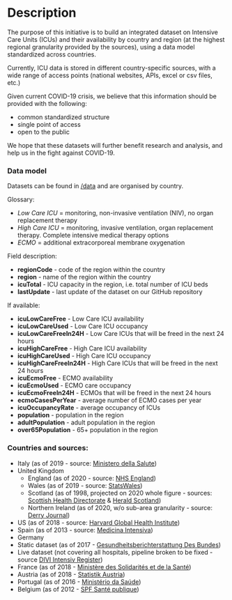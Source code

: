 # Description

The purpose of this initiative is to build an integrated dataset on Intensive Care Units (ICUs) and their availability by country and region (at the highest regional granularity provided by the sources), using a data model standardized across countries.

Currently, ICU data is stored in different country-specific sources, with a wide range of access points (national websites, APIs, excel or csv files, etc.)

Given current COVID-19 crisis, we believe that this information should be provided with the following: 
* common standardized structure
* single point of access
* open to the public 

We hope that these datasets will further benefit research and analysis, and help us in the fight against COVID-19.


### Data model

Datasets can be found in [/data](https://github.com/saccodd/intensive-care-unit-availability/tree/master/data) and are organised by country.

Glossary:
- *Low Care ICU* = monitoring, non-invasive ventilation (NIV), no organ replacement therapy
- *High Care ICU* = monitoring, invasive ventilation, organ replacement therapy. Complete intensive medical therapy options
- *ECMO* = additional extracorporeal membrane oxygenation

Field description:
* **regionCode** - code of the region within the country
* **region** - name of the region within the country
* **icuTotal** - ICU capacity in the region, i.e. total number of ICU beds
* **lastUpdate** - last update of the dataset on our GitHub repository

If available:
* **icuLowCareFree** - Low Care ICU availability
* **icuLowCareUsed** - Low Care ICU occupancy
* **icuLowCareFreeIn24H** - Low Care ICUs that will be freed in the next 24 hours
* **icuHighCareFree** - High Care ICU availability
* **icuHighCareUsed** - High Care ICU occupancy
* **icuHighCareFreeIn24H** - High Care ICUs that will be freed in the next 24 hours
* **icuEcmoFree** - ECMO availability
* **icuEcmoUsed** - ECMO care occupancy
* **icuEcmoFreeIn24H** - ECMOs that will be freed in the next 24 hours
* **ecmoCasesPerYear** - average number of ECMO cases per year
* **icuOccupancyRate** - average occupancy of ICUs
* **population** - population in the region
* **adultPopulation** - adult population in the region
* **over65Population** - 65+ population in the region

### Countries and sources:
- Italy (as of 2019 - source: [Ministero della Salute](http://www.dati.salute.gov.it/dati/dettaglioDataset.jsp?menu=dati&idPag=96))
- United Kingdom
  - England (as of 2020 - source: [NHS England](https://www.england.nhs.uk/statistics/statistical-work-areas/critical-care-capacity/critical-care-bed-capacity-and-urgent-operations-cancelled-2019-20-data/))
  - Wales (as of 2019 - source: [StatsWales](https://statswales.gov.wales/Catalogue/Health-and-Social-Care/NHS-Hospital-Activity/NHS-Beds/nhsbeds-by-organisation-site))
  - Scotland (as of 1998, projected on 2020 whole figure - sources: [Scottish Health Directorate](https://www.sehd.scot.nhs.uk/publications/report.PDF) & [Herald Scotland](https://www.heraldscotland.com/news/18295827.coronavirus-scotland-needs-double-intensive-care-beds-says-freeman/))
  - Northern Ireland (as of 2020, w/o sub-area granularity - source: [Derry Journal](https://www.derryjournal.com/health/coronavirus-ni-all-100-critical-care-beds-northern-ireland-could-be-used-fight-covid-19-2048283))
- US (as of 2018 - source: [Harvard Global Health Institute](https://globalepidemics.org/our-data/hospital-capacity/))
- Spain (as of 2013 - source: [Medicina Intensiva](https://www.medintensiva.org/en-pdf-S2173572713000878))
- Germany 
 - Static dataset (as of 2017 - [Gesundheitsberichterstattung Des Bundes](http://www.gbe-bund.de/oowa921-install/servlet/oowa/aw92/dboowasys921.xwdevkit/xwd_init?gbe.isgbetol/xs_start_neu/&p_aid=i&p_aid=17903021&nummer=841&p_sprache=D&p_indsp=-&p_aid=81784396))
 - Live dataset (not covering all hospitals, pipeline broken to be fixed - source [DIVI Intensiv Register](https://www.intensivregister.de/#/intensivregister))
- France (as of 2018 - [Ministère des Solidarités et de la Santé](https://drees.solidarites-sante.gouv.fr/etudes-et-statistiques/publications/article/nombre-de-lits-de-reanimation-de-soins-intensifs-et-de-soins-continus-en-france))
- Austria (as of 2018 - [Statistik Austria](https://www.statistik.at/web_de/statistiken/menschen_und_gesellschaft/gesundheit/gesundheitsversorgung/einrichtungen_im_gesundheitswesen/index.html))
- Portugal (as of 2016 - [Ministério da Saúde](https://www.sns.gov.pt/wp-content/uploads/2016/05/Avalia%C3%A7%C3%A3o-nacional-da-situa%C3%A7%C3%A3o-das-unidades-de-cuidados-intensivos.pdf))
- Belgium (as of 2012 - [SPF Santé publique](https://www.health.belgium.be/sites/default/files/uploads/fields/fpshealth_theme_file/stathosp2015_feedbackfr.pdf))
